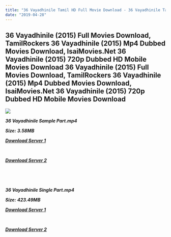 ```yaml
---
title: "36 Vayadhinile Tamil HD Full Movie Download - 36 Vayadhinile Tamil HD Movie Download"
date: "2019-04-28"
---
```


## 36 Vayadhinile (2015) Full Movies Download, TamilRockers 36 Vayadhinile (2015) Mp4 Dubbed Movies Download, IsaiMovies.Net 36 Vayadhinile (2015) 720p Dubbed HD Mobile Movies Download 36 Vayadhinile (2015) Full Movies Download, TamilRockers 36 Vayadhinile (2015) Mp4 Dubbed Movies Download, IsaiMovies.Net 36 Vayadhinile (2015) 720p Dubbed HD Mobile Movies Download

![](https://images.moviebuff.com/3c0de8b7-e3ed-4449-82ce-c0f67f9a19dd?w=1000)

**_36 Vayadhinile Sample Part.mp4_**

**_Size:_** **_3.58MB_**  

**_[Download Server 1](http://s1.uptofiles.net//files/Tamil{18b9e36be58349bcedc591cb24b1d58373c4fcb8ec6c90ee99c2d93b5f4aedc9}202015{18b9e36be58349bcedc591cb24b1d58373c4fcb8ec6c90ee99c2d93b5f4aedc9}20Movies/36{18b9e36be58349bcedc591cb24b1d58373c4fcb8ec6c90ee99c2d93b5f4aedc9}20Vayadhinile{18b9e36be58349bcedc591cb24b1d58373c4fcb8ec6c90ee99c2d93b5f4aedc9}20(2015)/36{18b9e36be58349bcedc591cb24b1d58373c4fcb8ec6c90ee99c2d93b5f4aedc9}20Vayadhinile{18b9e36be58349bcedc591cb24b1d58373c4fcb8ec6c90ee99c2d93b5f4aedc9}20(640x360)/36{18b9e36be58349bcedc591cb24b1d58373c4fcb8ec6c90ee99c2d93b5f4aedc9}20Vayadhinile{18b9e36be58349bcedc591cb24b1d58373c4fcb8ec6c90ee99c2d93b5f4aedc9}20HD{18b9e36be58349bcedc591cb24b1d58373c4fcb8ec6c90ee99c2d93b5f4aedc9}20Sample.mp4)_**

**_[  
](http://s1.uptofiles.net//files/Tamil{18b9e36be58349bcedc591cb24b1d58373c4fcb8ec6c90ee99c2d93b5f4aedc9}202015{18b9e36be58349bcedc591cb24b1d58373c4fcb8ec6c90ee99c2d93b5f4aedc9}20Movies/36{18b9e36be58349bcedc591cb24b1d58373c4fcb8ec6c90ee99c2d93b5f4aedc9}20Vayadhinile{18b9e36be58349bcedc591cb24b1d58373c4fcb8ec6c90ee99c2d93b5f4aedc9}20(2015)/36{18b9e36be58349bcedc591cb24b1d58373c4fcb8ec6c90ee99c2d93b5f4aedc9}20Vayadhinile{18b9e36be58349bcedc591cb24b1d58373c4fcb8ec6c90ee99c2d93b5f4aedc9}20(640x360)/36{18b9e36be58349bcedc591cb24b1d58373c4fcb8ec6c90ee99c2d93b5f4aedc9}20Vayadhinile{18b9e36be58349bcedc591cb24b1d58373c4fcb8ec6c90ee99c2d93b5f4aedc9}20HD{18b9e36be58349bcedc591cb24b1d58373c4fcb8ec6c90ee99c2d93b5f4aedc9}20Sample.mp4)_**

**_[Download Server 2](http://s1.uptofiles.net//files/Tamil{18b9e36be58349bcedc591cb24b1d58373c4fcb8ec6c90ee99c2d93b5f4aedc9}202015{18b9e36be58349bcedc591cb24b1d58373c4fcb8ec6c90ee99c2d93b5f4aedc9}20Movies/36{18b9e36be58349bcedc591cb24b1d58373c4fcb8ec6c90ee99c2d93b5f4aedc9}20Vayadhinile{18b9e36be58349bcedc591cb24b1d58373c4fcb8ec6c90ee99c2d93b5f4aedc9}20(2015)/36{18b9e36be58349bcedc591cb24b1d58373c4fcb8ec6c90ee99c2d93b5f4aedc9}20Vayadhinile{18b9e36be58349bcedc591cb24b1d58373c4fcb8ec6c90ee99c2d93b5f4aedc9}20(640x360)/36{18b9e36be58349bcedc591cb24b1d58373c4fcb8ec6c90ee99c2d93b5f4aedc9}20Vayadhinile{18b9e36be58349bcedc591cb24b1d58373c4fcb8ec6c90ee99c2d93b5f4aedc9}20HD{18b9e36be58349bcedc591cb24b1d58373c4fcb8ec6c90ee99c2d93b5f4aedc9}20Sample.mp4)_**

**_[  
](http://s1.uptofiles.net//files/Tamil{18b9e36be58349bcedc591cb24b1d58373c4fcb8ec6c90ee99c2d93b5f4aedc9}202015{18b9e36be58349bcedc591cb24b1d58373c4fcb8ec6c90ee99c2d93b5f4aedc9}20Movies/36{18b9e36be58349bcedc591cb24b1d58373c4fcb8ec6c90ee99c2d93b5f4aedc9}20Vayadhinile{18b9e36be58349bcedc591cb24b1d58373c4fcb8ec6c90ee99c2d93b5f4aedc9}20(2015)/36{18b9e36be58349bcedc591cb24b1d58373c4fcb8ec6c90ee99c2d93b5f4aedc9}20Vayadhinile{18b9e36be58349bcedc591cb24b1d58373c4fcb8ec6c90ee99c2d93b5f4aedc9}20(640x360)/36{18b9e36be58349bcedc591cb24b1d58373c4fcb8ec6c90ee99c2d93b5f4aedc9}20Vayadhinile{18b9e36be58349bcedc591cb24b1d58373c4fcb8ec6c90ee99c2d93b5f4aedc9}20HD{18b9e36be58349bcedc591cb24b1d58373c4fcb8ec6c90ee99c2d93b5f4aedc9}20Sample.mp4)_**

**_[  
](http://s1.uptofiles.net//files/Tamil{18b9e36be58349bcedc591cb24b1d58373c4fcb8ec6c90ee99c2d93b5f4aedc9}202015{18b9e36be58349bcedc591cb24b1d58373c4fcb8ec6c90ee99c2d93b5f4aedc9}20Movies/36{18b9e36be58349bcedc591cb24b1d58373c4fcb8ec6c90ee99c2d93b5f4aedc9}20Vayadhinile{18b9e36be58349bcedc591cb24b1d58373c4fcb8ec6c90ee99c2d93b5f4aedc9}20(2015)/36{18b9e36be58349bcedc591cb24b1d58373c4fcb8ec6c90ee99c2d93b5f4aedc9}20Vayadhinile{18b9e36be58349bcedc591cb24b1d58373c4fcb8ec6c90ee99c2d93b5f4aedc9}20(640x360)/36{18b9e36be58349bcedc591cb24b1d58373c4fcb8ec6c90ee99c2d93b5f4aedc9}20Vayadhinile{18b9e36be58349bcedc591cb24b1d58373c4fcb8ec6c90ee99c2d93b5f4aedc9}20HD{18b9e36be58349bcedc591cb24b1d58373c4fcb8ec6c90ee99c2d93b5f4aedc9}20Sample.mp4)_**

**_36 Vayadhinile Single Part.mp4_**

**_Size:_** **_423.49MB_**

**_[Download Server 1](http://s1.uptofiles.net//files/Tamil{18b9e36be58349bcedc591cb24b1d58373c4fcb8ec6c90ee99c2d93b5f4aedc9}202015{18b9e36be58349bcedc591cb24b1d58373c4fcb8ec6c90ee99c2d93b5f4aedc9}20Movies/36{18b9e36be58349bcedc591cb24b1d58373c4fcb8ec6c90ee99c2d93b5f4aedc9}20Vayadhinile{18b9e36be58349bcedc591cb24b1d58373c4fcb8ec6c90ee99c2d93b5f4aedc9}20(2015)/36{18b9e36be58349bcedc591cb24b1d58373c4fcb8ec6c90ee99c2d93b5f4aedc9}20Vayadhinile{18b9e36be58349bcedc591cb24b1d58373c4fcb8ec6c90ee99c2d93b5f4aedc9}20(640x360)/36{18b9e36be58349bcedc591cb24b1d58373c4fcb8ec6c90ee99c2d93b5f4aedc9}20Vayadhinile{18b9e36be58349bcedc591cb24b1d58373c4fcb8ec6c90ee99c2d93b5f4aedc9}20HD.mp4)_**

**_[  
](http://s1.uptofiles.net//files/Tamil{18b9e36be58349bcedc591cb24b1d58373c4fcb8ec6c90ee99c2d93b5f4aedc9}202015{18b9e36be58349bcedc591cb24b1d58373c4fcb8ec6c90ee99c2d93b5f4aedc9}20Movies/36{18b9e36be58349bcedc591cb24b1d58373c4fcb8ec6c90ee99c2d93b5f4aedc9}20Vayadhinile{18b9e36be58349bcedc591cb24b1d58373c4fcb8ec6c90ee99c2d93b5f4aedc9}20(2015)/36{18b9e36be58349bcedc591cb24b1d58373c4fcb8ec6c90ee99c2d93b5f4aedc9}20Vayadhinile{18b9e36be58349bcedc591cb24b1d58373c4fcb8ec6c90ee99c2d93b5f4aedc9}20(640x360)/36{18b9e36be58349bcedc591cb24b1d58373c4fcb8ec6c90ee99c2d93b5f4aedc9}20Vayadhinile{18b9e36be58349bcedc591cb24b1d58373c4fcb8ec6c90ee99c2d93b5f4aedc9}20HD.mp4)_**

**_[Download Server 2](http://s1.uptofiles.net//files/Tamil{18b9e36be58349bcedc591cb24b1d58373c4fcb8ec6c90ee99c2d93b5f4aedc9}202015{18b9e36be58349bcedc591cb24b1d58373c4fcb8ec6c90ee99c2d93b5f4aedc9}20Movies/36{18b9e36be58349bcedc591cb24b1d58373c4fcb8ec6c90ee99c2d93b5f4aedc9}20Vayadhinile{18b9e36be58349bcedc591cb24b1d58373c4fcb8ec6c90ee99c2d93b5f4aedc9}20(2015)/36{18b9e36be58349bcedc591cb24b1d58373c4fcb8ec6c90ee99c2d93b5f4aedc9}20Vayadhinile{18b9e36be58349bcedc591cb24b1d58373c4fcb8ec6c90ee99c2d93b5f4aedc9}20(640x360)/36{18b9e36be58349bcedc591cb24b1d58373c4fcb8ec6c90ee99c2d93b5f4aedc9}20Vayadhinile{18b9e36be58349bcedc591cb24b1d58373c4fcb8ec6c90ee99c2d93b5f4aedc9}20HD.mp4)_**
